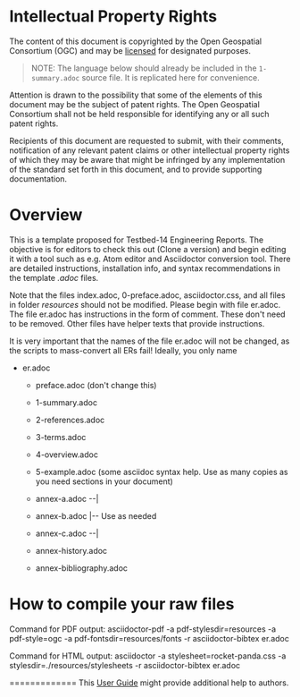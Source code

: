 # Intellectual Property Rights
The content of this document is copyrighted by the Open Geospatial Consortium (OGC) and may be [licensed](https://github.com/opengeospatial/er_template/blob/master/LICENSE) for designated purposes.

> NOTE: The language below should already be included in the `1-summary.adoc` source file. It is replicated here for convenience.

Attention is drawn to the possibility that some of the elements of this document may be the subject of patent rights. The Open Geospatial Consortium shall not be held responsible for identifying any or all such patent rights.

Recipients of this document are requested to submit, with their comments, notification of any relevant patent claims or other intellectual property rights of which they may be aware that might be infringed by any implementation of the standard set forth in this document, and to provide supporting documentation.

# Overview
This is a template proposed for Testbed-14 Engineering Reports. The objective is for editors to check this out (Clone a version) and begin editing it with a tool such as e.g. Atom editor and Asciidoctor conversion tool. There are detailed instructions, installation info, and syntax recommendations in the template _.adoc_ files.

Note that the files index.adoc, 0-preface.adoc, asciidoctor.css, and all files in folder _resources_ should not be modified. Please begin with file er.adoc. The file er.adoc has instructions in the form of comment. These don't need to be removed. Other files have helper texts that provide instructions.

It is very important that the names of the file er.adoc will not be changed, as the scripts to mass-convert all ERs fail! Ideally, you only name

* er.adoc
  * preface.adoc (don't change this)
  * 1-summary.adoc
  * 2-references.adoc
  * 3-terms.adoc
  * 4-overview.adoc
  * 5-example.adoc (some asciidoc syntax help. Use as many copies as you need sections in your document)

  * annex-a.adoc  --|
  * annex-b.adoc    |-- Use as needed
  * annex-c.adoc  --|

  * annex-history.adoc
  * annex-bibliography.adoc

# How to compile your raw files
Command for PDF output:
asciidoctor-pdf -a pdf-stylesdir=resources -a pdf-style=ogc -a pdf-fontsdir=resources/fonts -r asciidoctor-bibtex er.adoc

Command for HTML output:
asciidoctor -a stylesheet=rocket-panda.css -a stylesdir=./resources/stylesheets -r asciidoctor-bibtex er.adoc

=============
This [User Guide](http://www.methods.co.nz/asciidoc/userguide.html) might provide additional help to authors.
